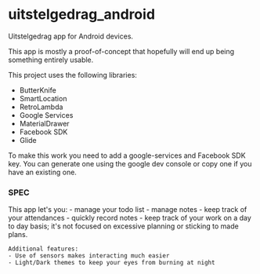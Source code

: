 # uitstelgedrag_android
Uitstelgedrag app for Android devices.

This app is mostly a proof-of-concept that hopefully will end up being something entirely usable.  

This project uses the following libraries:

- ButterKnife
- SmartLocation
- RetroLambda
- Google Services
- MaterialDrawer
- Facebook SDK
- Glide

To make this work you need to add a google-services and Facebook SDK key.
You can generate one using the google dev console or copy one if you have an existing one.

### SPEC

   This app let's you:
    - manage your todo list
    - manage notes
    - keep track of your attendances
    - quickly record notes
    - keep track of your work on a day to day basis; it's not focused on excessive planning or sticking to made plans.

    Additional features:
    - Use of sensors makes interacting much easier
    - Light/Dark themes to keep your eyes from burning at night